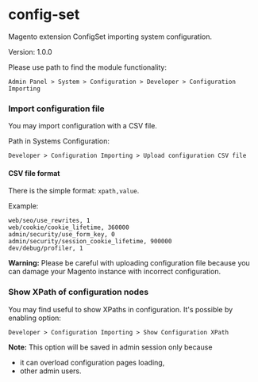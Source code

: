 # config-set
Magento extension ConfigSet importing system configuration.

Version: 1.0.0

Please use path to find the module functionality:
```
Admin Panel > System > Configuration > Developer > Configuration Importing
```

### Import configuration file
You may import configuration with a CSV file.

Path in Systems Configuration:
```
Developer > Configuration Importing > Upload configuration CSV file
```

#### CSV file format
There is the simple format: `xpath,value`.

Example:
```
web/seo/use_rewrites, 1
web/cookie/cookie_lifetime, 360000
admin/security/use_form_key, 0
admin/security/session_cookie_lifetime, 900000
dev/debug/profiler, 1
```

**Warning:** Please be careful with uploading configuration file 
because you can damage your Magento instance with incorrect configuration.

### Show XPath of configuration nodes
You may find useful to show XPaths in configuration. It's possible by enabling option:
```
Developer > Configuration Importing > Show Configuration XPath 
```

**Note:** This option will be saved in admin session only because 
- it can overload configuration pages loading,
- other admin users.
